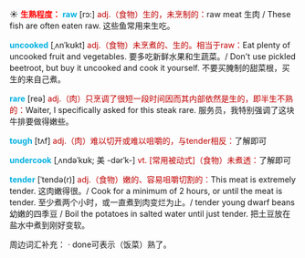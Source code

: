 ☀ <font color="red">**生熟程度：**</font>
<font color="sky blue">**raw**</font> [rɔ:] 
<font color="#c00000">adj.（食物）生的，未烹制的：</font>raw meat 生肉 / These fish are often eaten raw. 这些鱼常用来生吃。
           
<font color="sky blue">**uncooked**</font> [ˌʌnˈkʊkt]
<font color="#c00000">adj.（食物）未烹煮的、生的。相当于raw：</font>Eat plenty of uncooked fruit and vegetables. 要多吃新鲜水果和生蔬菜。/ Don't use pickled beetroot, but buy it uncooked and cook it yourself. 不要买腌制的甜菜根，买生的来自己煮。

<font color="sky blue">**rare**</font> [reə] 
<font color="#c00000">adj.（肉）只烹调了很短一段时间因而其内部依然是生的，即半生不熟的：</font>Waiter, I specifically asked for this steak rare. 服务员，我特别强调了这块牛排要做得嫩些。

<font color="sky blue">**tough**</font> [tʌf] 
<font color="#c00000">adj.（肉）难以切开或难以咀嚼的，与tender相反：</font>了解即可
           
<font color="sky blue">**undercook**</font> [ˌʌndəˈkʊk; 美 -dərˈk-]
<font color="#c00000">vt. [常用被动式]（食物）未煮透：</font>了解即可
           
<font color="sky blue">**tender**</font> [ˈtendə(r)]
<font color="#c00000">adj.（食物）嫩的、容易咀嚼切割的：</font>This meat is extremely tender. 这肉嫩得很。/ Cook for a minimum of 2 hours, or until the meat is tender. 至少煮两个小时，或一直煮到肉变烂为止。/ tender young dwarf beans 幼嫩的四季豆 / Boil the potatoes in salted water until just tender. 把土豆放在盐水中煮到刚好变软。

周边词汇补充：
· done可表示（饭菜）熟了。
